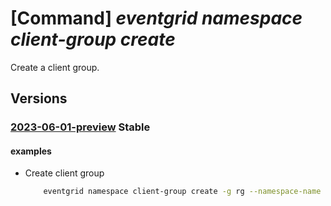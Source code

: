 # [Command] _eventgrid namespace client-group create_

Create a client group.

## Versions

### [2023-06-01-preview](/Resources/mgmt-plane/L3N1YnNjcmlwdGlvbnMve30vcmVzb3VyY2Vncm91cHMve30vcHJvdmlkZXJzL21pY3Jvc29mdC5ldmVudGdyaWQvbmFtZXNwYWNlcy97fS9jbGllbnRncm91cHMve30=/2023-06-01-preview.xml) **Stable**

<!-- mgmt-plane /subscriptions/{}/resourcegroups/{}/providers/microsoft.eventgrid/namespaces/{}/clientgroups/{} 2023-06-01-preview -->

#### examples

- Create client group
    ```bash
        eventgrid namespace client-group create -g rg --namespace-name name -n client-group --group-query "attributes.floor=6"
    ```
